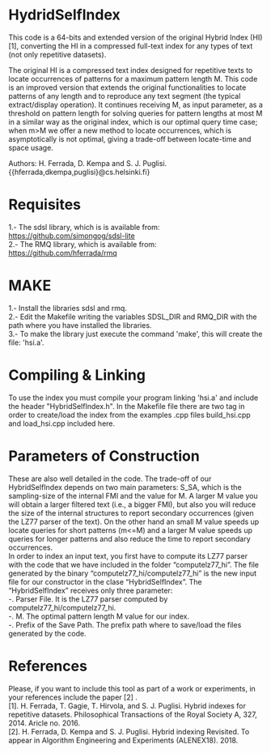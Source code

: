 # HydridSelfIndex
This code is a 64-bits and extended version of the original Hybrid Index (HI) [1], converting the HI in a compressed full-text index for any types of text (not only repetitive datasets).

The original HI is a compressed text index designed for repetitive texts to locate occurrences of patterns for a maximum pattern length M. This code is an improved version that extends the original functionalities to locate patterns of any length and to reproduce any text segment (the typical extract/display operation). It continues receiving M, as input parameter, as a threshold on pattern length for solving queries for pattern lengths at most M in a similar way as the original index, which is our optimal query time case; when m>M we offer a new method to locate occurrences, which is asymptotically is not optimal, giving a trade-off between locate-time and space usage.

Authors: H. Ferrada, D. Kempa and S. J. Puglisi. 
{{hferrada,dkempa,puglisi}@cs.helsinki.fi}

Requisites
=============
1.- The sdsl library, which is is available from: https://github.com/simongog/sdsl-lite <br />
2.- The RMQ library, which is available from: https://github.com/hferrada/rmq <br />

MAKE 
======
1.- Install the libraries sdsl and rmq. <br />
2.- Edit the Makefile writing the variables SDSL_DIR and RMQ_DIR with the path where you have installed the libraries. <br />
3.- To make the library just execute the command 'make', this will create the file: 'hsi.a'. <br />

Compiling & Linking
=========================
To use the index you must compile your program linking 'hsi.a' and include the header "HybridSelfIndex.h". In the Makefile file there are two tag in order to create/load the index from the examples .cpp files build_hsi.cpp and load_hsi.cpp included here.

Parameters of Construction
==========================
These are also well detailed in the code. The trade-off of our HybridSelfIndex depends on two main parameters: S_SA, which is the sampling-size of the internal FMI and the value for M. A larger M value you will obtain a larger filtered text (i.e., a bigger FMI), but also you will reduce the size of the internal structures to report secondary occurrences (given the LZ77 parser of the text). On the other hand an small M value speeds up locate queries for short patterns (m<=M) and a larger M value speeds up queries for longer patterns and also reduce the time to report secondary occurrences.<br />
In order to index an input text, you first have to compute its LZ77 parser with the code that we have included in the folder “computelz77_hi”. The file generated by the binary “computelz77_hi/computelz77_hi” is the new input file for our constructor in the clase “HybridSelfIndex”. The “HybridSelfIndex” receives only three parameter: <br />
-. Parser File. It is the LZ77 parser computed by computelz77_hi/computelz77_hi. <br />
-. M. The optimal pattern length M value for our index.<br />
-. Prefix of the Save Path. The prefix path where to save/load the files generated by the code.<br />

References
===========
Please, if you want to include this tool as part of a work or experiments, in your references include the paper [2] .<br />
[1]. H. Ferrada, T. Gagie, T. Hirvola, and S. J. Puglisi. Hybrid indexes for repetitive datasets. Philosophical Transactions of the Royal Society A, 327, 2014. Aricle no. 2016. <br />
[2]. H. Ferrada, D. Kempa and S. J. Puglisi. Hybrid indexing Revisited. To appear in Algorithm Engineering and Experiments (ALENEX18). 2018.
